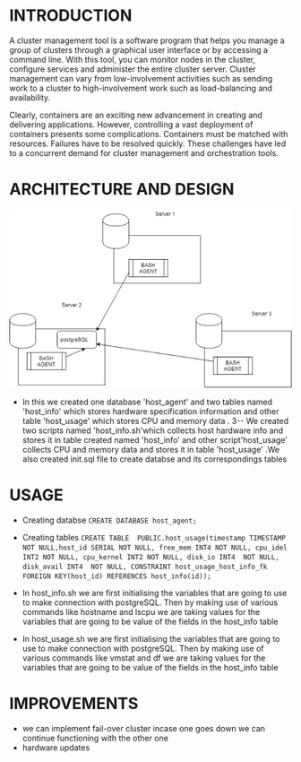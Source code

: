 
# INTRODUCTION

A cluster management tool is a software program that helps you manage a group of clusters through a graphical user interface or by accessing a command line. With this tool, you can monitor nodes in the cluster, configure services and administer the entire cluster server. Cluster management can vary from low-involvement activities such as sending work to a cluster to high-involvement work such as load-balancing and availability. 

Clearly, containers are an exciting new advancement in creating and delivering applications. However, controlling a vast deployment of containers presents some complications. Containers must be matched with resources. Failures have to be resolved quickly. These challenges have led to a concurrent demand for cluster management and orchestration tools.


# ARCHITECTURE AND DESIGN
![](images/bash.png)


- In this we created one database 'host_agent' and two tables named 'host_info' which stores hardware specification information and other table 'host_usage' which stores CPU and memory data .
3-- We created two scripts named 'host_info.sh'which collects host hardware info  and stores it in table created named 'host_info' and other script'host_usage' collects CPU and memory data and stores it in table 'host_usage' .We also created init.sql file to create databse and its correspondings tables


# USAGE
- Creating databse 
 `CREATE DATABASE host_agent;`

- Creating tables
`CREATE TABLE  PUBLIC.host_usage(timestamp TIMESTAMP NOT NULL,host_id SERIAL NOT NULL, free_mem INT4 NOT NULL, cpu_idel INT2 NOT NULL, cpu_kernel INT2 NOT NULL, disk_io INT4  NOT NULL, disk_avail INT4  NOT NULL, CONSTRAINT host_usage_host_info_fk FOREIGN KEY(host_id) REFERENCES host_info(id));`

- In host_info.sh we are first initialising the variables that are going to use to make connection with postgreSQL. Then by making use of various commands like hostname and lscpu we are taking values for the variables that are going to be value of the fields in the host_info table

- In host_usage.sh we are first initialising the variables that are going to use to make connection with postgreSQL. Then by making use of various commands like vmstat and df we are taking values for the variables that are going to be value of the fields in the host_info table


# IMPROVEMENTS
- we can implement fail-over cluster incase one goes down we can continue functioning with the other one
- hardware updates




